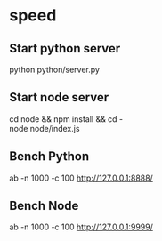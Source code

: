 # speed

## Start python server
python python/server.py

## Start node server
cd node && npm install && cd -  
node node/index.js

## Bench Python 
ab -n 1000 -c 100 http://127.0.0.1:8888/

## Bench Node
ab -n 1000 -c 100 http://127.0.0.1:9999/
